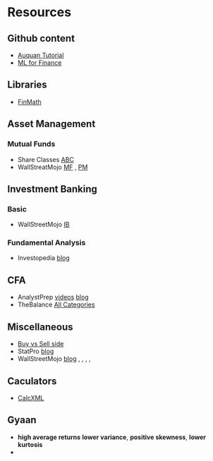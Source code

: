 # Resources

## Github content

- [Auquan Tutorial](https://github.com/Auquan/Tutorials)
- [ML for Finance](https://github.com/anthonyng2/Machine-Learning-For-Finance)

## Libraries

- [FinMath](https://github.com/finmath/finmath-lib)

## Asset Management

### Mutual Funds

- Share Classes [ABC](https://www.investopedia.com/articles/mutualfund/05/shareclass.asp) 
- WallStreatMojo [MF](https://www.wallstreetmojo.com/category/asset-management/mutual-funds) , [PM](https://www.wallstreetmojo.com/category/asset-management/portfolio-management)

## Investment Banking

### Basic

- WallStreetMojo [IB](https://www.wallstreetmojo.com/category/investment-banking/)

### Fundamental Analysis

- Investopedia [blog](https://www.investopedia.com/fundamental-analysis-4689757)

## CFA

- AnalystPrep [videos](https://www.youtube.com/channel/UCIPPYQzghDlcSj0Fn56HOGg/playlists) [blog](https://analystprep.com/blog)
- TheBalance [All Categories](https://www.thebalance.com/investing-for-beginners-4074004)

## Miscellaneous

- [Buy vs Sell side](https://www.wallstreetmojo.com/sell-side-vs-buy-side/)
- StatPro [blog](https://blog.statpro.com/) 
- WallStreetMojo [blog]()  , [](https://www.wallstreetmojo.com/category/asset-management/) , []() , []() , []()

## Caculators
- [CalcXML](http://calcxml.com/do/calculators-teaser)

## Gyaan

- **high average returns** **lower variance**, **positive skewness**, **lower kurtosis**
- 
